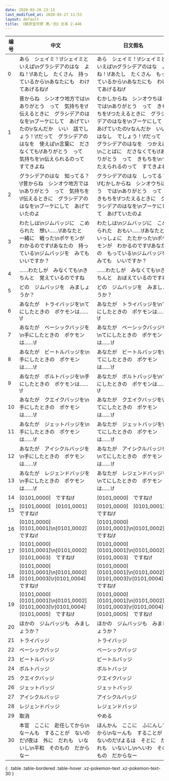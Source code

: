 ```yaml
---
date: 2020-03-26 23:13
last_modified_at: 2020-03-27 11:53
layout: default
title: 《精灵宝可梦 黑／白》文本 2-446
---
```

| 编号 | 中文 | 日文假名 | 日文汉字 |
| ---- | ---- | ---- | --- |
| 0 | あら　シェイミ！\fシェイミと　いえば\nグラシデアのはな　よね！\fあたし　たくさん　持っているから\nあなたにも　わけてあげるね\f | あら　シェイミ！\fシェイミと　いえば\nグラシデアのはな　よね！\fあたし　たくさん　もっているから\nあなたにも　わけてあげるね\f | あら　シェイミ！\fシェイミと　いえば\nグラシデアのはな　よね！\fあたし　たくさん　持っているから\nあなたにも　わけてあげるね\f |
| 1 | 昔からね　シンオウ地方では\nありがとう　って　気持ちを\f伝えるときに　グラシデアのはなを\nブーケにして　あげていたの\rなんだか　いい　話でしょう！\fだって　グラシデアのはなを　使えば\n言葉に　ださなくても\fありがとう　って　気持ちを\n伝えられるのって　すてきよね | むかしからね　シンオウちほう　では\nありがとう　って　きもちを\fつたえるときに　グラシデアのはなを\nブーケにして　あげていたの\rなんだか　いい　はなし　でしょう！\fだって　グラシデアのはなを　つかえば\nことばに　ださなくても\fありがとう　って　きもちを\nつたえられるのって　すてきよね | 昔からね　シンオウ地方では\nありがとう　って　気持ちを\f伝えるときに　グラシデアのはなを\nブーケにして　あげていたの\rなんだか　いい　話でしょう！\fだって　グラシデアのはなを　使えば\n言葉に　ださなくても\fありがとう　って　気持ちを\n伝えられるのって　すてきよね |
| 2 | グラシデアのはな　知ってる？\f昔からね　シンオウ地方では\nありがとう　って　気持ちを\f伝えるときに　グラシデアのはなを\nブーケにして　あげていたのよ | グラシデアのはな　しってる？\fむかしからね　シンオウちほう　では\nありがとう　って　きもちを\fつたえるときに　グラシデアのはなを\nブーケにして　あげていたのよ | グラシデアのはな　知ってる？\f昔からね　シンオウ地方では\nありがとう　って　気持ちを\f伝えるときに　グラシデアのはなを\nブーケにして　あげていたのよ |
| 3 | わたしは\nジムバッジに　こめられた　想い……\fあなたと　一緒に　戦った\nポケモンが　わかるのです\fあなたの　持っている\nジムバッジを　みても　いいですか？ | わたしは\nジムバッジに　こめられた　おもい……\fあなたと　いっしょに　たたかった\nポケモンが　わかるのです\fあなたの　もっている\nジムバッジを　みても　いいですか？ | わたしは\nジムバッジに　こめられた　想い……\fあなたと　一緒に　戦った\nポケモンが　わかるのです\fあなたの　持っている\nジムバッジを　みても　いいですか？ |
| 4 | ……わたしが　みなくても\nきちんと　覚えているのですね | ……わたしが　みなくても\nきちんと　おぼえているのですね | ……わたしが　みなくても\nきちんと　覚えているのですね |
| 5 | どの　ジムバッジを　みましょうか？ | どの　ジムバッジを　みましょうか？ | どの　ジムバッジを　みましょうか？ |
| 6 | あなたが　トライバッジを\nてにしたときの　ポケモンは……\f | あなたが　トライバッジを\nてにしたときの　ポケモンは……\f | あなたが　トライバッジを\nてにしたときの　ポケモンは……\f |
| 7 | あなたが　ベーシックバッジを\n手にしたときの　ポケモンは……\f | あなたが　ベーシックバッジを\nてにしたときの　ポケモンは……\f | あなたが　ベーシックバッジを\n手にしたときの　ポケモンは……\f |
| 8 | あなたが　ビートルバッジを\n手にしたときの　ポケモンは……\f | あなたが　ビートルバッジを\nてにしたときの　ポケモンは……\f | あなたが　ビートルバッジを\n手にしたときの　ポケモンは……\f |
| 9 | あなたが　ボルトバッジを\n手にしたときの　ポケモンは……\f | あなたが　ボルトバッジを\nてにしたときの　ポケモンは……\f | あなたが　ボルトバッジを\n手にしたときの　ポケモンは……\f |
| 10 | あなたが　クエイクバッジを\n手にしたときの　ポケモンは……\f | あなたが　クエイクバッジを\nてにしたときの　ポケモンは……\f | あなたが　クエイクバッジを\n手にしたときの　ポケモンは……\f |
| 11 | あなたが　ジェットバッジを\n手にしたときの　ポケモンは……\f | あなたが　ジェットバッジを\nてにしたときの　ポケモンは……\f | あなたが　ジェットバッジを\n手にしたときの　ポケモンは……\f |
| 12 | あなたが　アイシクルバッジを\n手にしたときの　ポケモンは……\f | あなたが　アイシクルバッジを\nてにしたときの　ポケモンは……\f | あなたが　アイシクルバッジを\n手にしたときの　ポケモンは……\f |
| 13 | あなたが　レジェンドバッジを\n手にしたときの　ポケモンは……\f | あなたが　レジェンドバッジを\nてにしたときの　ポケモンは……\f | あなたが　レジェンドバッジを\n手にしたときの　ポケモンは……\f |
| 14 | [0101,0000]　ですね\f | [0101,0000]　ですね\f | [0101,0000]　ですね\f |
| 15 | [0101,0000]　[0101,0001]　ですね\f | [0101,0000]　[0101,0001]　ですね\f | [0101,0000]　[0101,0001]　ですね\f |
| 16 | [0101,0000]　[0101,0001]\n[0101,0002]　ですね\f | [0101,0000]　[0101,0001]\n[0101,0002]　ですね\f | [0101,0000]　[0101,0001]\n[0101,0002]　ですね\f |
| 17 | [0101,0000]　[0101,0001]\n[0101,0002]　[0101,0003]　ですね\f | [0101,0000]　[0101,0001]\n[0101,0002]　[0101,0003]　ですね\f | [0101,0000]　[0101,0001]\n[0101,0002]　[0101,0003]　ですね\f |
| 18 | [0101,0000]　[0101,0001]\n[0101,0002]　[0101,0003]\r[0101,0004]　ですね\f | [0101,0000]　[0101,0001]\n[0101,0002]　[0101,0003]\r[0101,0004]　ですね\f | [0101,0000]　[0101,0001]\n[0101,0002]　[0101,0003]\r[0101,0004]　ですね\f |
| 19 | [0101,0000]　[0101,0001]\n[0101,0002]　[0101,0003]\r[0101,0004]　[0101,0005]　ですね\f | [0101,0000]　[0101,0001]\n[0101,0002]　[0101,0003]\r[0101,0004]　[0101,0005]　ですね\f | [0101,0000]　[0101,0001]\n[0101,0002]　[0101,0003]\r[0101,0004]　[0101,0005]　ですね\f |
| 20 | ほかの　ジムバッジも　みましょうか？ | ほかの　ジムバッジも　みましょうか？ | ほかの　ジムバッジも　みましょうか？ |
| 21 | トライバッジ | トライバッジ | トライバッジ |
| 22 | ベーシックバッジ | ベーシックバッジ | ベーシックバッジ |
| 23 | ビートルバッジ | ビートルバッジ | ビートルバッジ |
| 24 | ボルトバッジ | ボルトバッジ | ボルトバッジ |
| 25 | クエイクバッジ | クエイクバッジ | クエイクバッジ |
| 26 | ジェットバッジ | ジェットバッジ | ジェットバッジ |
| 27 | アイシクルバッジ | アイシクルバッジ | アイシクルバッジ |
| 28 | レジェンドバッジ | レジェンドバッジ | レジェンドバッジ |
| 29 | 取消 | やめる | やめる |
| 30 | 本官　ここに　赴任してから\nなーんも　することが　ないのだ\f夜は　外に　だれも　いないし\n平和　そのもの　だからなー | ほんかん　ここに　ふにんしてから\nなーんも　することが　ないのだ\fよるは　そとに　だれも　いないし\nへいわ　そのもの　だからなー | 本官　ここに　赴任してから\nなーんも　することが　ないのだ\f夜は　外に　だれも　いないし\n平和　そのもの　だからなー |
{: .table .table-bordered .table-hover .xz-pokemon-text .xz-pokemon-text-30 }